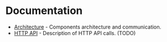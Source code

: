 Documentation
==================

  * [Architecture](architecture.md) - Components architecture and communication.
  * [HTTP API]() - Description of HTTP API calls. (TODO)



